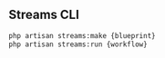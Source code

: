 ## Streams CLI


```bash
php artisan streams:make {blueprint}
php artisan streams:run {workflow}
```
